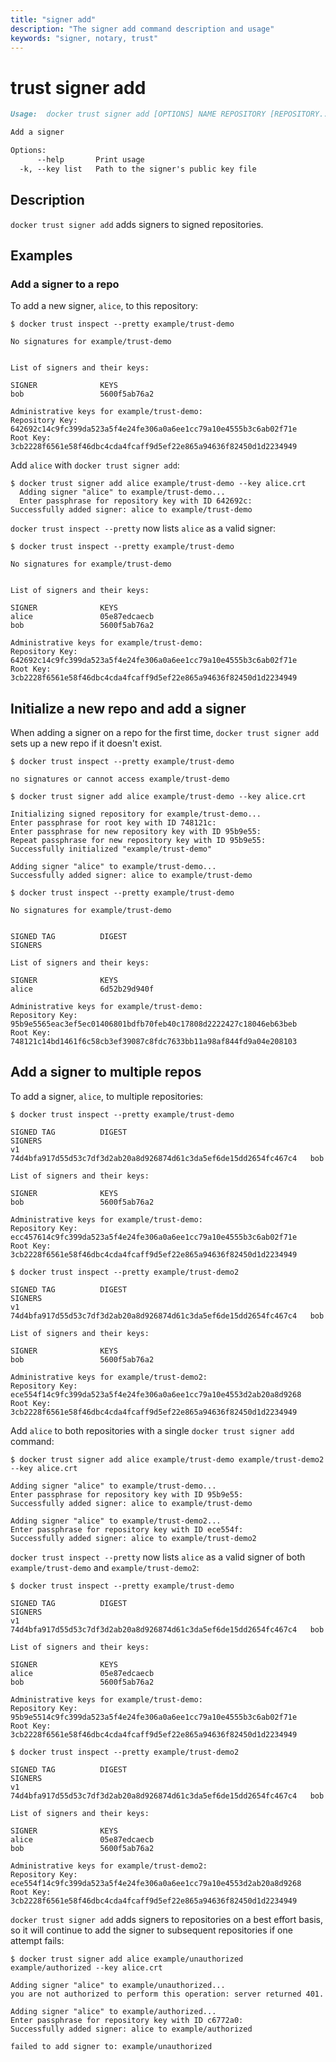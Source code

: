 ```yaml
---
title: "signer add"
description: "The signer add command description and usage"
keywords: "signer, notary, trust"
---
```


# trust signer add

```markdown
Usage:  docker trust signer add [OPTIONS] NAME REPOSITORY [REPOSITORY...]

Add a signer

Options:
      --help       Print usage
  -k, --key list   Path to the signer's public key file
```

## Description

`docker trust signer add` adds signers to signed repositories.

## Examples

### Add a signer to a repo

To add a new signer, `alice`, to this repository:

```console
$ docker trust inspect --pretty example/trust-demo

No signatures for example/trust-demo


List of signers and their keys:

SIGNER              KEYS
bob                 5600f5ab76a2

Administrative keys for example/trust-demo:
Repository Key: 642692c14c9fc399da523a5f4e24fe306a0a6ee1cc79a10e4555b3c6ab02f71e
Root Key:       3cb2228f6561e58f46dbc4cda4fcaff9d5ef22e865a94636f82450d1d2234949
```

Add `alice` with `docker trust signer add`:

```console
$ docker trust signer add alice example/trust-demo --key alice.crt
  Adding signer "alice" to example/trust-demo...
  Enter passphrase for repository key with ID 642692c:
Successfully added signer: alice to example/trust-demo
```

`docker trust inspect --pretty` now lists `alice` as a valid signer:

```console
$ docker trust inspect --pretty example/trust-demo

No signatures for example/trust-demo


List of signers and their keys:

SIGNER              KEYS
alice               05e87edcaecb
bob                 5600f5ab76a2

Administrative keys for example/trust-demo:
Repository Key: 642692c14c9fc399da523a5f4e24fe306a0a6ee1cc79a10e4555b3c6ab02f71e
Root Key:       3cb2228f6561e58f46dbc4cda4fcaff9d5ef22e865a94636f82450d1d2234949
```

## Initialize a new repo and add a signer

When adding a signer on a repo for the first time, `docker trust signer add` sets up a new repo if it doesn't exist.

```console
$ docker trust inspect --pretty example/trust-demo

no signatures or cannot access example/trust-demo
```

```console
$ docker trust signer add alice example/trust-demo --key alice.crt

Initializing signed repository for example/trust-demo...
Enter passphrase for root key with ID 748121c:
Enter passphrase for new repository key with ID 95b9e55:
Repeat passphrase for new repository key with ID 95b9e55:
Successfully initialized "example/trust-demo"

Adding signer "alice" to example/trust-demo...
Successfully added signer: alice to example/trust-demo
```

```console
$ docker trust inspect --pretty example/trust-demo

No signatures for example/trust-demo


SIGNED TAG          DIGEST                                                             SIGNERS

List of signers and their keys:

SIGNER              KEYS
alice               6d52b29d940f

Administrative keys for example/trust-demo:
Repository Key: 95b9e5565eac3ef5ec01406801bdfb70feb40c17808d2222427c18046eb63beb
Root Key:       748121c14bd1461f6c58cb3ef39087c8fdc7633bb11a98af844fd9a04e208103
```

## Add a signer to multiple repos
To add a signer, `alice`, to multiple repositories:
```console
$ docker trust inspect --pretty example/trust-demo

SIGNED TAG          DIGEST                                                             SIGNERS
v1                  74d4bfa917d55d53c7df3d2ab20a8d926874d61c3da5ef6de15dd2654fc467c4   bob

List of signers and their keys:

SIGNER              KEYS
bob                 5600f5ab76a2

Administrative keys for example/trust-demo:
Repository Key: ecc457614c9fc399da523a5f4e24fe306a0a6ee1cc79a10e4555b3c6ab02f71e
Root Key:       3cb2228f6561e58f46dbc4cda4fcaff9d5ef22e865a94636f82450d1d2234949
```

```console
$ docker trust inspect --pretty example/trust-demo2

SIGNED TAG          DIGEST                                                             SIGNERS
v1                  74d4bfa917d55d53c7df3d2ab20a8d926874d61c3da5ef6de15dd2654fc467c4   bob

List of signers and their keys:

SIGNER              KEYS
bob                 5600f5ab76a2

Administrative keys for example/trust-demo2:
Repository Key: ece554f14c9fc399da523a5f4e24fe306a0a6ee1cc79a10e4553d2ab20a8d9268
Root Key:       3cb2228f6561e58f46dbc4cda4fcaff9d5ef22e865a94636f82450d1d2234949
```

Add `alice` to both repositories with a single `docker trust signer add` command:

```console
$ docker trust signer add alice example/trust-demo example/trust-demo2 --key alice.crt

Adding signer "alice" to example/trust-demo...
Enter passphrase for repository key with ID 95b9e55:
Successfully added signer: alice to example/trust-demo

Adding signer "alice" to example/trust-demo2...
Enter passphrase for repository key with ID ece554f:
Successfully added signer: alice to example/trust-demo2
```

`docker trust inspect --pretty` now lists `alice` as a valid signer of both `example/trust-demo` and `example/trust-demo2`:


```console
$ docker trust inspect --pretty example/trust-demo

SIGNED TAG          DIGEST                                                             SIGNERS
v1                  74d4bfa917d55d53c7df3d2ab20a8d926874d61c3da5ef6de15dd2654fc467c4   bob

List of signers and their keys:

SIGNER              KEYS
alice               05e87edcaecb
bob                 5600f5ab76a2

Administrative keys for example/trust-demo:
Repository Key: 95b9e5514c9fc399da523a5f4e24fe306a0a6ee1cc79a10e4555b3c6ab02f71e
Root Key:       3cb2228f6561e58f46dbc4cda4fcaff9d5ef22e865a94636f82450d1d2234949
```

```console
$ docker trust inspect --pretty example/trust-demo2

SIGNED TAG          DIGEST                                                             SIGNERS
v1                  74d4bfa917d55d53c7df3d2ab20a8d926874d61c3da5ef6de15dd2654fc467c4   bob

List of signers and their keys:

SIGNER              KEYS
alice               05e87edcaecb
bob                 5600f5ab76a2

Administrative keys for example/trust-demo2:
Repository Key: ece554f14c9fc399da523a5f4e24fe306a0a6ee1cc79a10e4553d2ab20a8d9268
Root Key:       3cb2228f6561e58f46dbc4cda4fcaff9d5ef22e865a94636f82450d1d2234949
```


`docker trust signer add` adds signers to repositories on a best effort basis, so it will continue to add the signer to subsequent repositories if one attempt fails:

```console
$ docker trust signer add alice example/unauthorized example/authorized --key alice.crt

Adding signer "alice" to example/unauthorized...
you are not authorized to perform this operation: server returned 401.

Adding signer "alice" to example/authorized...
Enter passphrase for repository key with ID c6772a0:
Successfully added signer: alice to example/authorized

failed to add signer to: example/unauthorized
```
